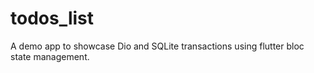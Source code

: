 # todos_list
A demo app to showcase Dio and SQLite transactions using flutter bloc state management.
